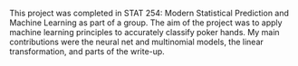 This project was completed in STAT 254: Modern Statistical Prediction and Machine Learning as part of a group. 
The aim of the project was to apply machine learning principles to accurately classify poker hands. 
My main contributions were the neural net and multinomial models, the linear transformation, and parts of the write-up. 
